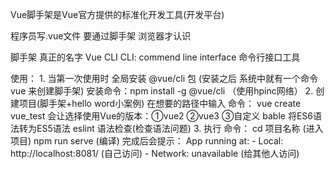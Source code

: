 Vue脚手架是Vue官方提供的标准化开发工具(开发平台)

程序员写.vue文件 要通过脚手架 浏览器才认识

脚手架 真正的名字 Vue CLI 
CLI: commend line interface 命令行接口工具


使用：
    1. 当第一次使用时 全局安装 @vue/cli 包
        (安装之后 系统中就有一个命令 vue 来创建脚手架)
        安装命令：npm install -g @vue/cli  （使用hpinc网络）
    2. 创建项目(脚手架+hello word小案例)
        在想要的路径中输入
        命令： vue create vue_test
        会让选择使用Vue的版本：①vue2 ②vue3 ③自定义
            bable  将ES6语法转为ES5语法
            eslint  语法检查(检查语法问题)
    3. 执行
        命令：
            cd 项目名称  (进入项目)
            npm run serve  (编译)
        完成后会提示：
            App running at:
            - Local:   http://localhost:8081/  (自己访问)
            - Network: unavailable  (给其他人访问)
